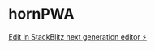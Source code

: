 # hornPWA

[Edit in StackBlitz next generation editor ⚡️](https://stackblitz.com/~/github.com/prediscover/hornPWA)